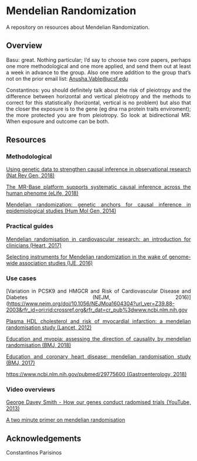 # Mendelian Randomization

<div align="justify">

A repository on resources about Mendelian Randomization.

## Overview

Basu: great. Nothing particular; I’d say to choose two core papers, perhaps one more methodological and one more applied, and send them out at least a week in advance to the group. Also one more addition to the group that’s not on the prior email list: Anusha.Vable@ucsf.edu

Constantinos: you should definitely talk about the risk of pleiotropy and the difference between horizontal and vertical pleiotropy and the methods to correct for this statistically (horizontal, vertical is no problem) but also that the closer the exposure is to the gene (eg dna rna protein traits enviroment); the more protected you are from pleiotropy. So look at bidirectional MR. When exposure and outcome can be both.

## Resources

### Methodological

[Using genetic data to strengthen causal inference in observational research (Nat Rev Gen, 2018)](https://www.nature.com/articles/s41576-018-0020-3)

[The MR-Base platform supports systematic causal inference across the human phenome (eLife, 2018)](https://elifesciences.org/articles/34408)

[Mendelian randomization: genetic anchors for causal inference in epidemiological studies (Hum Mol Gen, 2014)](https://www.ncbi.nlm.nih.gov/pubmed/25064373?access_num=25064373&link_type=MED&dopt=Abstract)

### Practical guides

[Mendelian randomisation in cardiovascular research: an introduction for clinicians (Heart, 2017)](http://heart.bmj.com/content/103/18/1400.long)

[Selecting instruments for Mendelian randomization in the wake of genome-wide association studies (IJE, 2016)](https://academic.oup.com/ije/article-lookup/doi/10.1093/ije/dyw088)

### Use cases

[Variation in PCSK9 and HMGCR and Risk of Cardiovascular Disease and Diabetes (NEJM, 2016)](https://www.nejm.org/doi/10.1056/NEJMoa1604304?url_ver=Z39.88-2003&rfr_id=ori:rid:crossref.org&rfr_dat=cr_pub%3dwww.ncbi.nlm.nih.gov

[Plasma HDL cholesterol and risk of myocardial infarction: a mendelian randomisation study (Lancet, 2012)](https://www.thelancet.com/journals/lancet/article/PIIS0140-6736(12)60312-2/abstract)

[Education and myopia: assessing the direction of causality by mendelian randomisation (BMJ, 2018)](https://www.bmj.com/content/361/bmj.k2022)

[Education and coronary heart disease: mendelian randomisation study (BMJ, 2017)](https://www.bmj.com/content/358/bmj.j3542.long)

[https://www.ncbi.nlm.nih.gov/pubmed/29775600 (Gastroenterology, 2018)](https://www.ncbi.nlm.nih.gov/pubmed/29775600)

### Video overviews

[George Davey Smith - How our genes conduct radomised trials (YouTube, 2013)](https://youtu.be/rjMwcTttKoQ)

[A two minute primer on mendelian randomisation](https://youtu.be/LoTgfGotaQ4)



## Acknowledgements

Constantinos Parisinos



</div>
